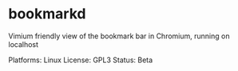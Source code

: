 # bookmarkd
Vimium friendly view of the bookmark bar in Chromium, running on localhost

Platforms: Linux
License: GPL3
Status: Beta
